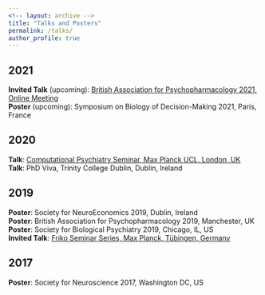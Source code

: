 ```yaml
---
<!-- layout: archive -->
title: "Talks and Posters"
permalink: /talks/
author_profile: true
---
```


## 2021

<strong> Invited Talk</strong> (upcoming): [British Association for Psychopharmacology 2021, Online Meeting](http://seowxft.github.io/talks/2021-07-19-EEG-correlates-of-reduced-model-based) <br>
<strong> Poster</strong> (upcoming): Symposium on Biology of Decision-Making 2021, Paris, France<br>

## 2020

<strong> Talk</strong>: [Computational Psychiatry Seminar, Max Planck UCL, London, UK](http://seowxft.github.io/talks/2020-07-09-The-neurocognitive-correlates-of-compulsivity) <br>
<strong> Talk</strong>: PhD Viva, Trinity College Dublin, Dublin, Ireland <br>

## 2019

<strong>Poster</strong>: Society for NeuroEconomics 2019, Dublin, Ireland <br>
<strong>Poster</strong>: British Association for Psychopharmacology 2019, Manchester, UK <br>
<strong>Poster</strong>: Society for Biological Psychiatry 2019, Chicago, IL, US <br>
<strong>Invited Talk</strong>: [Friko Seminar Series, Max Planck, Tübingen, Germany](http://seowxft.github.io/talks/2019-04-12-A-dimensional-approach-to-psychiatry) <br>

## 2017

<strong>Poster</strong>: Society for Neuroscience 2017, Washington DC, US
